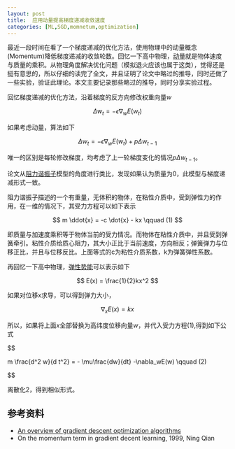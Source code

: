```yaml
---
layout: post
title:  应用动量提高梯度递减收敛速度
categories: [ML,SGD,momnetum,optimization]
---
```


最近一段时间在看了一个梯度递减的优化方法，使用物理中的动量概念(Momentum)降低梯度递减的收敛轮数。回忆一下高中物理，[动量](https://zh.wikipedia.org/wiki/%E5%8A%A8%E9%87%8F)就是物体速度与质量的乘积。从物理角度解决优化问题（模拟退火应该也属于这类），觉得还是挺有意思的，所以仔细的读完了全文，并且证明了论文中略过的推导，同时还做了一些实验，验证此理论。本文主要记录那些略过的推导，同时分享实验过程。


回忆梯度递减的优化方法，沿着梯度的反方向修改权重向量$w$

$$
  \Delta w_t = -\epsilon \nabla_w E(w_t)
$$

如果考虑动量，算法如下

$$
  \Delta w_t = -\epsilon \nabla_w E(w_t) + p\Delta w_{t-1}
$$

唯一的区别是每轮修改梯度，均考虑了上一轮梯度变化的情况$p\Delta w_{t-1}$。

论文从[阻力谐振子](https://zh.wikipedia.org/wiki/%E9%98%BB%E5%B0%BC)模型的角度进行类比，发现如果认为质量为0，此模型与梯度递减形式一致。

阻力谐振子描述的一个有重量，无体积的物体，在粘性介质中，受到弹性力的作用，在一维的情况下，其受力方程可以如下表示

$$
  m \ddot{x} = -c \dot{x} - kx \qquad (1)
$$

即质量与加速度乘积等于物体当前的受力情况。而物体在粘性介质中，并且受到弹簧牵引。粘性介质给质心阻力，其大小正比于当前速度，方向相反；弹簧弹力与位移正比，并且与位移反比。上面等式的c为粘性介质系数，k为弹簧弹性系数。

再回忆一下高中物理，[弹性势能](http://baike.baidu.com/item/%E5%BC%B9%E6%80%A7%E5%8A%BF%E8%83%BD)可以表示如下

$$
  E(x) = \frac{1}{2}kx^2
$$


如果对位移x求导，可以得到弹力大小，

$$
  \nabla_x E(x) = kx
$$

所以，如果将上面$x$全部替换为高纬度位移向量$w$，并代入受力方程(1),得到如下公式

$$

  m \frac{d^2 w}{d t^2} = - \mu\frac{dw}{dt} -\nabla_wE(w) \qquad (2)

$$


离散化2，得到相似形式。



## 参考资料

* [An overview of gradient descent optimization algorithms](http://sebastianruder.com/optimizing-gradient-descent/)
* On the momentum term in gradient decent learning, 1999, Ning Qian
